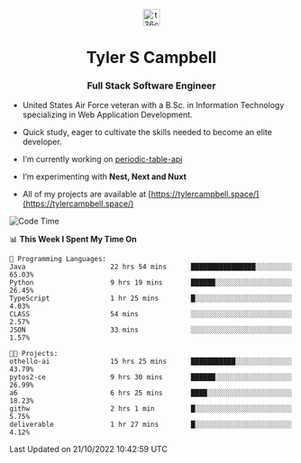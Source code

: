 <p align="center">
<a href="https://www.linkedin.com/in/t36campbell" target="blank"><img align="center" src="https://ik.imagekit.io/t36campbell/Portfolio/linkedin.png.original_m8bbGgPh6.png" alt="t36campbell" height="30" width="30" /></a>
</p>
<h1 align="center">Tyler S Campbell</h1>
<h3 align="center">Full Stack Software Engineer</h3>

* United States Air Force veteran with a B.Sc. in Information Technology specializing in Web Application Development. 

* Quick study, eager to cultivate the skills needed to become an elite developer.

* I’m currently working on [periodic-table-api](https://github.com/t36campbell/periodic-table-api)

* I’m experimenting with **Nest, Next and Nuxt**

* All of my projects are available at [https://tylercampbell.space/](https://tylercampbell.space/)

<!--START_SECTION:waka-->
![Code Time](http://img.shields.io/badge/Code%20Time-1%2C929%20hrs%2024%20mins-blue)

📊 **This Week I Spent My Time On** 

```text
💬 Programming Languages: 
Java                     22 hrs 54 mins      ████████████████░░░░░░░░░   65.03% 
Python                   9 hrs 19 mins       ██████░░░░░░░░░░░░░░░░░░░   26.45% 
TypeScript               1 hr 25 mins        █░░░░░░░░░░░░░░░░░░░░░░░░   4.03% 
CLASS                    54 mins             ░░░░░░░░░░░░░░░░░░░░░░░░░   2.57% 
JSON                     33 mins             ░░░░░░░░░░░░░░░░░░░░░░░░░   1.57%

🐱‍💻 Projects: 
othello-ai               15 hrs 25 mins      ███████████░░░░░░░░░░░░░░   43.79% 
pytos2-ce                9 hrs 30 mins       ██████░░░░░░░░░░░░░░░░░░░   26.99% 
a6                       6 hrs 25 mins       ████░░░░░░░░░░░░░░░░░░░░░   18.23% 
githw                    2 hrs 1 min         █░░░░░░░░░░░░░░░░░░░░░░░░   5.75% 
deliverable              1 hr 27 mins        █░░░░░░░░░░░░░░░░░░░░░░░░   4.12%

```


 Last Updated on 21/10/2022 10:42:59 UTC
<!--END_SECTION:waka-->

